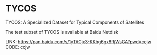 # TYCOS
TYCOS: A Specialized Dataset for Typical Components of Satellites

The test subset of TYCOS is available at Baidu Netdisk

LINK: https://pan.baidu.com/s/1yTACjx3-KKhg6gx8RjWsGA?pwd=ccjw 
CODE: ccjw 
